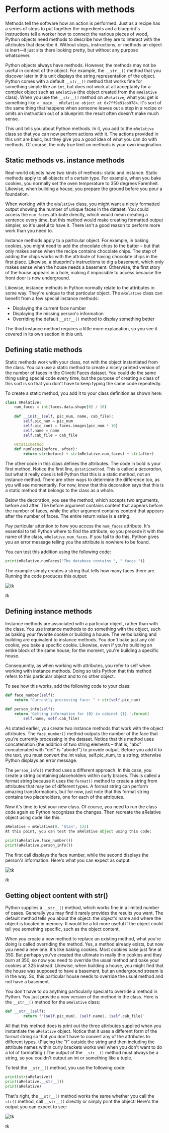 # Perform actions with methods

Methods tell the software how an action is performed. Just as a recipe has a series of steps to put together the ingredients and a blueprint's instructions tell a worker how to connect the various pieces of wood, Python objects need methods to describe how they are to interact with the attributes that describe it. Without steps, instructions, or methods an object is inert—it just sits there looking pretty, but without any purpose whatsoever.

Python objects always have methods. However, the methods may not be useful in context of the object. For example, the `__str__()` method that you discover later in this unit displays the string representation of the object. Python comes with a default `__str__()` method that works fine for something simple like an `int`, but does not work at all acceptably for a complex object such as `aRelative` (the object created from the `mRelative` class). When you use the `__str__()` method on `aRelative`, what you get is something like `<__main__.mRelative object at 0x7ff9e91ab978>`. It's sort of the same thing that happens when someone leaves out a step in a recipe or omits an instruction out of a blueprint: the result often doesn't make much sense.

This unit tells you about Python methods. In it, you add to the `mRelative` class so that you can now perform actions with it. The actions provided in this unit are basic, but they give you a good idea of what you can do with methods. Of course, the only true limit on methods is your own imagination.

## Static methods vs. instance methods

Real-world objects have two kinds of methods: static and instance. Static methods apply to all objects of a certain type. For example, when you bake cookies, you normally set the oven temperature to 350 degrees Farenheit. Likewise, when building a house, you prepare the ground before you pour a foundation.

When working with the `mRelative` class, you might want a nicely formatted output showing the number of unique faces in the dataset. You could access the `num_faces` attribute directly, which would mean creating a sentence every time, but this method would make creating formatted output simpler, so it's useful to have it. There isn't a good reason to perform more work than you need to.

Instance methods apply to a particular object. For example, in baking cookies, you might need to add the chocolate chips to the batter – but that only makes sense when the recipe contains chocolate chips. The step of adding the chips works with the attribute of having chocolate chips in the first place. Likewise, a blueprint's instructions to dig a basement, which only makes sense when the house needs a basement. Otherwise, the first story of the house appears in a hole, making it impossible to access because the front door is now underground.

Likewise, instance methods in Python normally relate to the attributes in some way. They're unique to that particular object. The `mRelative` class can benefit from a few special instance methods:

- Displaying the current face number
- Displaying the missing person's information
- Overriding the default `__str__()` method to display something better

The third instance method requires a little more explanation, so you see it covered in its own section in this unit.

## Defining static methods

Static methods work with your class, not with the object instantiated from the class. You can use a static method to create a nicely printed version of the number of faces in the Olivetti Faces dataset. You could do the same thing using special code every time, but the purpose of creating a class of this sort is so that you don't have to keep typing the same code repeatedly.

To create a static method, you add it to your class definition as shown here:

```python
class mRelative:
    num_faces = int(faces.data.shape[0] / 10)
    
    def __init__(self, pic_num, name, cab_file):
        self.pic_num = pic_num
        self.pic_cont = faces.images[pic_num * 10]
        self.name = name
        self.cab_file = cab_file
    
    @staticmethod
    def numFaces(before, after):
        return str(before) + str(mRelative.num_faces) + str(after)
```

The other code in this class defines the attributes. The code in bold is your first method. Notice the first line, `@staticmethod`. This is called a *decoration*, but what it really does is tell Python that this is a static method, not an instance method. There are other ways to determine the difference too, as you will see momentarily. For now, know that this decoration says that this is a static method that belongs to the class as a whole.

Below the decoration, you see the method, which accepts two arguments, before and after. The before argument contains content that appears before the number of faces, while the after argument contains content that appears after the number of faces. The entire return value is a string.

Pay particular attention to how you access the `num_faces` attribute. It's essential to tell Python where to find the attribute, so you precede it with the name of the class, `mRelative.num_faces`. If you fail to do this, Python gives you an error message telling you the attribute is nowhere to be found.

You can test this addition using the following code:

```python
print(mRelative.numFaces("The database contains ", " faces."))
```

The example simply creates a string that tells how many faces there are. Running the code produces this output:

![tk](media/tk.png)

_tk_

## Defining instance methods

Instance methods are associated with a particular object, rather than with the class. You use instance methods to do something with the object, such as baking your favorite cookie or building a house. The verbs baking and building are equivalent to instance methods. You don't bake just any old cookie, you bake a specific cookie. Likewise, even if you're building an entire block of the same house, for the moment, you're building a specific house.

Consequently, as when working with attributes, you refer to self when working with instance methods. Doing so tells Python that this method refers to this particular object and to no other object.

To see how this works, add the following code to your class:

```python
def face_number(self):
    return "Currently processing face: " + str(self.pic_num)
    
def person_info(self):
    return 'Getting information for {0} in cabinet {1}.'.format(
        self.name, self.cab_file)
```

As stated earlier, you create two instance methods that work with the object attributes. The `face_number()` method outputs the number of the face that you're currently processing in the dataset. Notice that this method uses concatenation (the addition of two string elements – that is, "abc" concatenated with "def" is "abcdef") to provide output. Before you add it to the text, you must convert the int value, self.pic_num, to a string; otherwise Python displays an error message.

The `person_info()` method uses a different approach. In this case, you create a string containing placeholders within curly braces. This is called a format string because it uses the `format()` method to create a string from attributes that may be of different types. A format string can perform amazing transformations, but for now, just note that this format string contains two placeholders, one for each of the attributes.

Now it's time to test your new class. Of course, you need to run the class code again so Python recognizes the changes. Then recreate the aRelative object using code like this:

```python
aRelative = mRelative(0, "Stan", 123)
At this point, you can test the aRelative object using this code:

print(aRelative.face_number())
print(aRelative.person_info())
```

The first call displays the face number, while the second displays the person's information. Here's what you can expect as output:

![tk](media/tk.png)

_tk_

## Getting object content with __str__()

Python supplies a `__str__()` method, which works fine in a limited number of cases. Generally you may find it rarely  provides the results you want. The default method tells you about the object: the object's name and where the object is located in memory. It would be a lot more useful if the object could tell you something specific, such as the object content. 

When you create a new method to replace an existing method, what you're doing is called overriding the method. Yes, a method already exists, but now you need a new one. It's like baking cookies. Most cookies bake just fine at 350. But perhaps you've created the ultimate in really thin cookies and they burn at 350, so now you need to override the usual method and bake your cookies at 325 instead. Likewise, when building a house, you might find that the house was supposed to have a basement, but an underground stream is in the way. So, this particular house needs to override the usual method and not have a basement.

You don't have to do anything particularly special to override a method in Python. You just provide a new version of the method in the class. Here is the `__str__()` method for the `mRelative` class:

```python
def __str__(self):
        return f'{self.pic_num}, {self.name}, {self.cab_file}'
```

All that this method does is print out the three attributes supplied when you instantiate the `aRelative` object. Notice that it uses a different form of the format string so that you don't have to convert any of the attributes to different types. (Placing the "f" outside the string and then including the attribute names within curly brackets works well when you don't want to do a lot of formatting.) The output of the `__str__()` method must always be a string, so you couldn't output an int or something like a tuple.

To test the `__str__()` method, you use the following code:

```python
print(str(aRelative))
print(aRelative.__str__())
print(aRelative)
```

That's right, the `__str__()` method works the same whether you call the `str()` method, call `__str__()` directly or simply print the object! Here's the output you can expect to see:

![tk](media/tk.png)

_tk_






